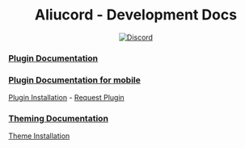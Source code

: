 <h1 align="center">Aliucord - Development Docs</h1>
<p align="center">
  <a href="https://discord.gg/EsNDvBaHVU">
    <img alt="Discord" src="https://img.shields.io/discord/811255666990907402?color=%2300C853&label=Support%20Server&logo=discord&logoColor=%2300C853&style=for-the-badge">
  </a>
</p>

### [Plugin Documentation](/plugin-dev)
### [Plugin Documentation for mobile](/plugin-dev/0-mobile-prerequisites.md)
[Plugin Installation](https://github.com/Aliucord/Aliucord/blob/main/README.md#-plugin-installation) -  [Request Plugin](https://github.com/Aliucord/plugin-requests/issues/new?template=plugin_request.yml)
### [Theming Documentation](/theme-dev)
[Theme Installation](https://github.com/Vendicated/AliucordPlugins/tree/main/Themer)
